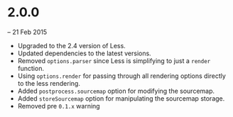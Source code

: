 # 2.0.0

– 21 Feb 2015

  * Upgraded to the 2.4 version of Less.
  * Updated dependencies to the latest versions.
  * Removed `options.parser` since Less is simplifying to just a `render` function.
  * Using `options.render` for passing through all rendering options directly to the less rendering.
  * Added `postprocess.sourcemap` option for modifying the sourcemap.
  * Added `storeSourcemap` option for manipulating the sourcemap storage.
  * Removed pre `0.1.x` warning
